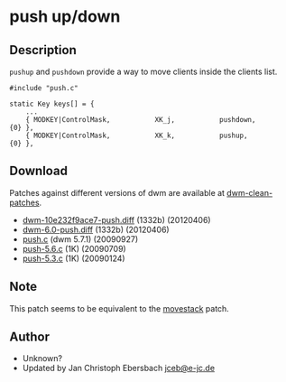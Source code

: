 # push up/down

## Description

`pushup` and `pushdown` provide a way to move clients inside the clients list.

	#include "push.c"
	
	static Key keys[] = {
		...
		{ MODKEY|ControlMask,           XK_j,           pushdown,       {0} },
		{ MODKEY|ControlMask,           XK_k,           pushup,         {0} },

## Download
Patches against different versions of dwm are available at
[dwm-clean-patches](https://bitbucket.org/jceb81/dwm-clean-patches/src).

 * [dwm-10e232f9ace7-push.diff](dwm-10e232f9ace7-push.diff) (1332b) (20120406)
 * [dwm-6.0-push.diff](dwm-6.0-push.diff) (1332b) (20120406)
 * [push.c](push.c) (dwm 5.7.1) (20090927)
 * [push-5.6.c](historical/push-5.6.c) (1K) (20090709)
 * [push-5.3.c](historical/push-5.3.c) (1K) (20090124)

## Note

This patch seems to be equivalent to the [movestack](movestack) patch.

## Author
 * Unknown?
 * Updated by Jan Christoph Ebersbach <jceb@e-jc.de>
